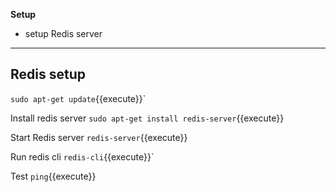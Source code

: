 
<b>Setup</b>

* setup Redis server
---

## Redis setup


`sudo apt-get update`{{execute}}`

Install redis server
`sudo apt-get install redis-server`{{execute}}

Start Redis server
`redis-server`{{execute}}

Run redis cli
`redis-cli`{{execute}}`

Test
`ping`{{execute}}